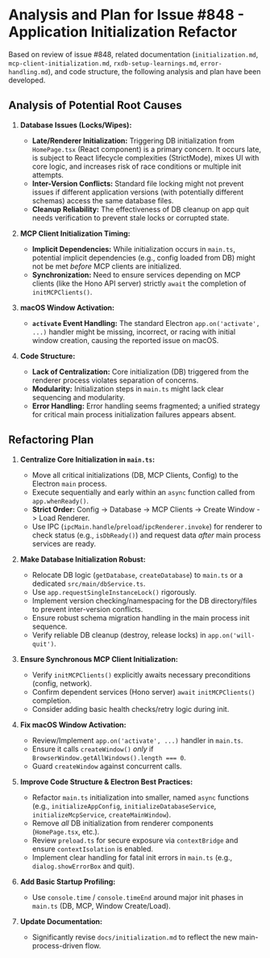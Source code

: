 # Analysis and Plan for Issue #848 - Application Initialization Refactor

Based on review of issue #848, related documentation (`initialization.md`, `mcp-client-initialization.md`, `rxdb-setup-learnings.md`, `error-handling.md`), and code structure, the following analysis and plan have been developed.

## Analysis of Potential Root Causes

1.  **Database Issues (Locks/Wipes):**
    *   **Late/Renderer Initialization:** Triggering DB initialization from `HomePage.tsx` (React component) is a primary concern. It occurs late, is subject to React lifecycle complexities (StrictMode), mixes UI with core logic, and increases risk of race conditions or multiple init attempts.
    *   **Inter-Version Conflicts:** Standard file locking might not prevent issues if different application versions (with potentially different schemas) access the same database files.
    *   **Cleanup Reliability:** The effectiveness of DB cleanup on app quit needs verification to prevent stale locks or corrupted state.

2.  **MCP Client Initialization Timing:**
    *   **Implicit Dependencies:** While initialization occurs in `main.ts`, potential implicit dependencies (e.g., config loaded from DB) might not be met *before* MCP clients are initialized.
    *   **Synchronization:** Need to ensure services depending on MCP clients (like the Hono API server) strictly `await` the completion of `initMCPClients()`.

3.  **macOS Window Activation:**
    *   **`activate` Event Handling:** The standard Electron `app.on('activate', ...)` handler might be missing, incorrect, or racing with initial window creation, causing the reported issue on macOS.

4.  **Code Structure:**
    *   **Lack of Centralization:** Core initialization (DB) triggered from the renderer process violates separation of concerns.
    *   **Modularity:** Initialization steps in `main.ts` might lack clear sequencing and modularity.
    *   **Error Handling:** Error handling seems fragmented; a unified strategy for critical main process initialization failures appears absent.

## Refactoring Plan

1.  **Centralize Core Initialization in `main.ts`:**
    *   Move all critical initializations (DB, MCP Clients, Config) to the Electron `main` process.
    *   Execute sequentially and early within an `async` function called from `app.whenReady()`.
    *   **Strict Order:** Config -> Database -> MCP Clients -> Create Window -> Load Renderer.
    *   Use IPC (`ipcMain.handle`/`preload`/`ipcRenderer.invoke`) for renderer to check status (e.g., `isDbReady()`) and request data *after* main process services are ready.

2.  **Make Database Initialization Robust:**
    *   Relocate DB logic (`getDatabase`, `createDatabase`) to `main.ts` or a dedicated `src/main/dbService.ts`.
    *   Use `app.requestSingleInstanceLock()` rigorously.
    *   Implement version checking/namespacing for the DB directory/files to prevent inter-version conflicts.
    *   Ensure robust schema migration handling in the main process init sequence.
    *   Verify reliable DB cleanup (destroy, release locks) in `app.on('will-quit')`.

3.  **Ensure Synchronous MCP Client Initialization:**
    *   Verify `initMCPClients()` explicitly awaits necessary preconditions (config, network).
    *   Confirm dependent services (Hono server) `await` `initMCPClients()` completion.
    *   Consider adding basic health checks/retry logic during init.

4.  **Fix macOS Window Activation:**
    *   Review/Implement `app.on('activate', ...)` handler in `main.ts`.
    *   Ensure it calls `createWindow()` *only* if `BrowserWindow.getAllWindows().length === 0`.
    *   Guard `createWindow` against concurrent calls.

5.  **Improve Code Structure & Electron Best Practices:**
    *   Refactor `main.ts` initialization into smaller, named `async` functions (e.g., `initializeAppConfig`, `initializeDatabaseService`, `initializeMcpService`, `createMainWindow`).
    *   Remove *all* DB initialization from renderer components (`HomePage.tsx`, etc.).
    *   Review `preload.ts` for secure exposure via `contextBridge` and ensure `contextIsolation` is enabled.
    *   Implement clear handling for fatal init errors in `main.ts` (e.g., `dialog.showErrorBox` and quit).

6.  **Add Basic Startup Profiling:**
    *   Use `console.time` / `console.timeEnd` around major init phases in `main.ts` (DB, MCP, Window Create/Load).

7.  **Update Documentation:**
    *   Significantly revise `docs/initialization.md` to reflect the new main-process-driven flow.
